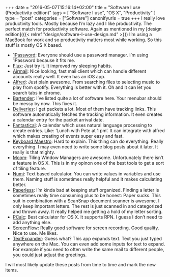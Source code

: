 +++
date = "2016-05-07T15:16:14+02:00"
title = "Software I use (Productivity edition)"
tags = [
  "Software I use",
  "OS X",
  "Productivity"
]
type = "post"
categories = ["Software"]
canonifyurls = true
+++
I really love productivity tools. Mostly because I’m lazy and I like productivity. The perfect match for productivity software. Again as mentioned in my [design edition]({{< relref "design/software-I-use-design.md" >}}) I’m using a MacBook for work and so productivity matters most while working. So this stuff is mostly OS X based.
<!--more-->

* [1Password](https://1password.com/):
Everyone should use a password manager. I’m using 1Password because it fits me.
* [Flux](https://justgetflux.com/):
Just try it. It improved my sleeping habits.
* [Airmail](http://airmailapp.com/):
Nice looking, fast mail client which can handle different accounts really well. It even has an iOS app.
* [Alfred](https://www.alfredapp.com/):
Just plain awesome. From searching files to selecting music to play from spotify. Everything is better with it. Oh and it can let you search tabs in chrome.
* [Bartender](https://www.macbartender.com/):
I’ve listed quite a lot of software here. Your menubar should be messy by now. This fixes it.
* [Deliveries](http://junecloud.com/software/mac/deliveries.html):
I get packets a lot. Most of them have tracking links. This software automatically fetches the tracking information. It even creates a calendar entry for the packet arrival date.
* [Fantastical](http://flexibits.com/fantastical):
A calendar which uses natural language processing to create entries. Like: ‘Lunch with Pete at 1 pm’. It can integrate with alfred which makes creating of events super easy and fast.
* [Keyboard Maestro](http://www.keyboardmaestro.com/main/):
Hard to explain. This thing can do everything. Really everything. I may even need to write some blog posts about it later. It really is that mighty.
* [Moom](http://manytricks.com/moom/):
Tiling Window Managers are awesome. Unfortunately there isn’t a feature in OS X. This is in my opinon one of the best tools to get a sort of tiling feature.
* [Numi](https://numi.io/):
Text based calculator. You can write values in variables and use them. Naming stuff is sometimes really helpful and it makes calculating better.
* [Paperless](http://marinersoftware.com/products/paperless/):
I’m kinda bad at keeping stuff organized. Finding a letter is sometimes really time consuming plus to be honest: Paper sucks. This suit in combination with a ScanSnap document scanner is awesome. I only keep important letters. The rest is just scanned in and categorized and thrown away. It really helped me getting a hold of my letter sorting.
* [PCalc](http://pcalc.com/):
Best calculator for OS X. It supports RPN. I guess I don’t need to add anything else.
* [ScreenFlow](http://www.telestream.net/screenflow/overview.htm):
Really good software for screen recording. Good quality. Nice to use. Me likes.
* [TextExpander](https://smilesoftware.com/TextExpander):
Guess what? This app expands text. Text you just typed anywhere on the Mac. You can even add some inputs for text to expand. For example if you need to often write the same mail to different people, you could just adjust the greetings.

I will most likely update these posts from time to time and mark the new items.
